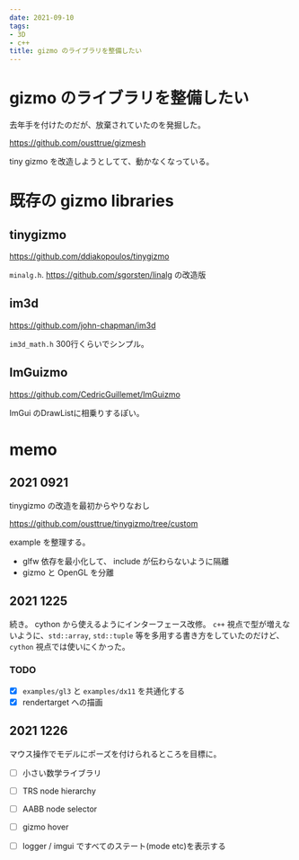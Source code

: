 ```yaml
---
date: 2021-09-10
tags:
- 3D
- c++
title: gizmo のライブラリを整備したい
---
```


# gizmo のライブラリを整備したい

去年手を付けたのだが、放棄されていたのを発掘した。

https://github.com/ousttrue/gizmesh

tiny gizmo を改造しようとしてて、動かなくなっている。

# 既存の gizmo libraries

## tinygizmo

https://github.com/ddiakopoulos/tinygizmo

`minalg.h`. https://github.com/sgorsten/linalg の改造版

## im3d

https://github.com/john-chapman/im3d

`im3d_math.h` 300行くらいでシンプル。

## ImGuizmo

https://github.com/CedricGuillemet/ImGuizmo

ImGui のDrawListに相乗りするぽい。

# memo
## 2021 0921

tinygizmo の改造を最初からやりなおし

https://github.com/ousttrue/tinygizmo/tree/custom

example を整理する。
* glfw 依存を最小化して、 include が伝わらないように隔離
* gizmo と OpenGL を分離

## 2021 1225

続き。
cython から使えるようにインターフェース改修。
`c++` 視点で型が増えないように、`std::array`, `std::tuple` 等を多用する書き方をしていたのだけど、
`cython` 視点では使いにくかった。

### TODO

* [x] `examples/gl3` と `examples/dx11` を共通化する
* [x] rendertarget への描画

## 2021 1226
マウス操作でモデルにポーズを付けられるところを目標に。

* [ ] 小さい数学ライブラリ
* [ ] TRS node hierarchy
* [ ] AABB node selector
* [ ] gizmo hover
* [ ] logger / imgui ですべてのステート(mode etc)を表示する

